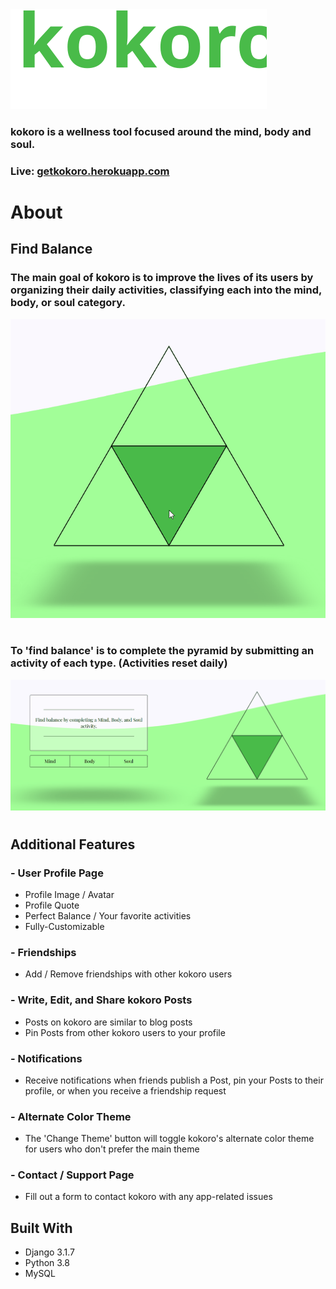 <img src='readme_media/kokoro_logo.svg'>

### kokoro is a wellness tool focused around the mind, body and soul.

### Live: [getkokoro.herokuapp.com](getkokoro.herokuapp.com)

#

# About

## Find Balance
### The main goal of kokoro is to improve the lives of its users by organizing their daily activities, classifying each into the mind, body, or soul category.
![kokoro gif](readme_media/kokoro_pyramid.gif)

#

### To 'find balance' is to complete the pyramid by submitting an activity of each type. (Activities reset daily)

![kokoro gif](readme_media/kokoro_activity_demo.gif)

#

## Additional Features
### - User Profile Page
- Profile Image / Avatar
- Profile Quote
- Perfect Balance / Your favorite activities
- Fully-Customizable
### - Friendships
- Add / Remove friendships with other kokoro users
### - Write, Edit, and Share kokoro Posts
- Posts on kokoro are similar to blog posts
- Pin Posts from other kokoro users to your profile
### - Notifications
- Receive notifications when friends publish a Post, pin your Posts to their profile, or when you receive a friendship request
### - Alternate Color Theme
- The 'Change Theme' button will toggle kokoro's alternate color theme for users who don't prefer the main theme
### - Contact / Support Page
- Fill out a form to contact kokoro with any app-related issues

## Built With
- Django 3.1.7
- Python 3.8
- MySQL


